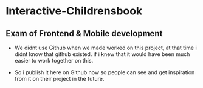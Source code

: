 # Interactive-Childrensbook

## Exam of Frontend & Mobile development

- We didnt use Github when we made worked on this project,
at that time i didnt know that github existed.
if i knew that it would have been much easier to work together on this.

- So i publish it here on Github now so people can see and get inspiration from it on their project in the future.
